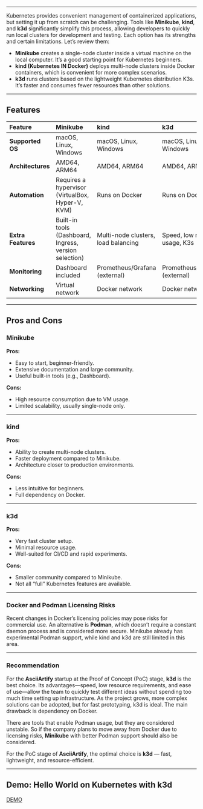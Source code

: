 -----

Kubernetes provides convenient management of containerized applications, but setting it up from scratch can be challenging. Tools like **Minikube**, **kind**, and **k3d** significantly simplify this process, allowing developers to quickly run local clusters for development and testing. Each option has its strengths and certain limitations. Let’s review them:

  * **Minikube** creates a single-node cluster inside a virtual machine on the local computer. It’s a good starting point for Kubernetes beginners.  
  * **kind (Kubernetes IN Docker)** deploys multi-node clusters inside Docker containers, which is convenient for more complex scenarios.  
  * **k3d** runs clusters based on the lightweight Kubernetes distribution K3s. It’s faster and consumes fewer resources than other solutions.  

-----

## Features

| Feature | Minikube | kind | k3d |
| :--- | :--- | :--- | :--- |
| **Supported OS** | macOS, Linux, Windows | macOS, Linux, Windows | macOS, Linux, Windows |
| **Architectures** | AMD64, ARM64 | AMD64, ARM64 | AMD64, ARM64 |
| **Automation** | Requires a hypervisor (VirtualBox, Hyper-V, KVM) | Runs on Docker | Runs on Docker |
| **Extra Features** | Built-in tools (Dashboard, Ingress, version selection) | Multi-node clusters, load balancing | Speed, low resource usage, K3s |
| **Monitoring** | Dashboard included | Prometheus/Grafana (external) | Prometheus/Grafana (external) |
| **Networking** | Virtual network | Docker network | Docker network |

-----

## Pros and Cons

### Minikube

**Pros:**

- Easy to start, beginner-friendly.  
- Extensive documentation and large community.  
- Useful built-in tools (e.g., Dashboard).  

**Cons:**

- High resource consumption due to VM usage.  
- Limited scalability, usually single-node only.  

---

### kind

**Pros:**

- Ability to create multi-node clusters.  
- Faster deployment compared to Minikube.  
- Architecture closer to production environments.  

**Cons:**

- Less intuitive for beginners.  
- Full dependency on Docker.  

---

### k3d

**Pros:**

- Very fast cluster setup.  
- Minimal resource usage.  
- Well-suited for CI/CD and rapid experiments.  

**Cons:**

- Smaller community compared to Minikube.  
- Not all “full” Kubernetes features are available.  

---

### Docker and Podman Licensing Risks

Recent changes in Docker’s licensing policies may pose risks for commercial use. An alternative is **Podman**, which doesn’t require a constant daemon process and is considered more secure. Minikube already has experimental Podman support, while kind and k3d are still limited in this area.

-----

### Recommendation

For the **AsciiArtify** startup at the Proof of Concept (PoC) stage, **k3d** is the best choice. Its advantages—speed, low resource requirements, and ease of use—allow the team to quickly test different ideas without spending too much time setting up infrastructure. As the project grows, more complex solutions can be adopted, but for fast prototyping, k3d is ideal. The main drawback is dependency on Docker.  

There are tools that enable Podman usage, but they are considered unstable. So if the company plans to move away from Docker due to licensing risks, **Minikube** with better Podman support should also be considered.  

For the PoC stage of **AsciiArtify**, the optimal choice is **k3d** — fast, lightweight, and resource-efficient.

-----

## Demo: Hello World on Kubernetes with k3d

[DEMO](https://asciinema.org/a/vjUgt1nEP7QzqBK4ZFcZ4YFmi)
